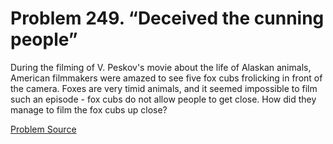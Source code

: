 # Problem 249. “Deceived the cunning people”

During the filming of V. Peskov's movie about the life of Alaskan animals, American filmmakers were amazed to see five fox cubs frolicking in front of the camera. Foxes are very timid animals, and it seemed impossible to film such an episode - fox cubs do not allow people to get close. How did they manage to film the fox cubs up close?

[Problem Source](https://www.trizland.ru/tasks/1308/)